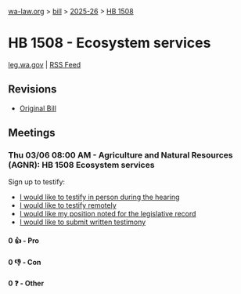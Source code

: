 [wa-law.org](/) > [bill](/bill/) > [2025-26](/bill/2025-26/) > [HB 1508](/bill/2025-26/hb/1508/)

# HB 1508 - Ecosystem services
[leg.wa.gov](https://app.leg.wa.gov/billsummary?BillNumber=1508&Year=2025&Initiative=false) | [RSS Feed](./rss.xml)

## Revisions
* [Original Bill](1/)

## Meetings
### Thu 03/06 08:00 AM - Agriculture and Natural Resources (AGNR): HB 1508 Ecosystem services
Sign up to testify:
* [I would like to testify in person during the hearing](https://app.leg.wa.gov/csi/Testifier/Add?chamber=House&mId=32930&aId=165094&caId=26250&tId=1)
* [I would like to testify remotely](https://app.leg.wa.gov/csi/Testifier/Add?chamber=House&mId=32930&aId=165094&caId=26250&tId=2)
* [I would like my position noted for the legislative record](https://app.leg.wa.gov/csi/Testifier/Add?chamber=House&mId=32930&aId=165094&caId=26250&tId=3)
* [I would like to submit written testimony](https://app.leg.wa.gov/csi/Testifier/Add?chamber=House&mId=32930&aId=165094&caId=26250&tId=4)

#### 0 👍 - Pro

#### 0 👎 - Con

#### 0 ❓ - Other
